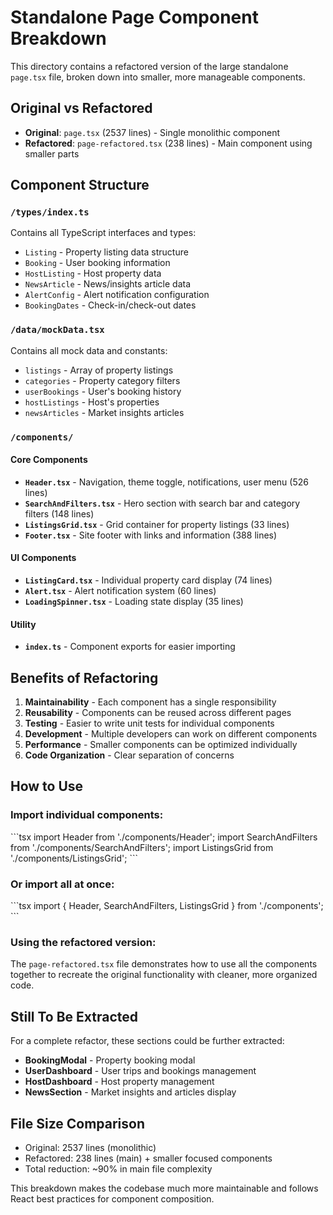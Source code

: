 # Standalone Page Component Breakdown

This directory contains a refactored version of the large standalone `page.tsx` file, broken down into smaller, more manageable components.

## Original vs Refactored

- **Original**: `page.tsx` (2537 lines) - Single monolithic component
- **Refactored**: `page-refactored.tsx` (238 lines) - Main component using smaller parts

## Component Structure

### `/types/index.ts`

Contains all TypeScript interfaces and types:

- `Listing` - Property listing data structure
- `Booking` - User booking information
- `HostListing` - Host property data
- `NewsArticle` - News/insights article data
- `AlertConfig` - Alert notification configuration
- `BookingDates` - Check-in/check-out dates

### `/data/mockData.tsx`

Contains all mock data and constants:

- `listings` - Array of property listings
- `categories` - Property category filters
- `userBookings` - User's booking history
- `hostListings` - Host's properties
- `newsArticles` - Market insights articles

### `/components/`

#### Core Components

- **`Header.tsx`** - Navigation, theme toggle, notifications, user menu (526 lines)
- **`SearchAndFilters.tsx`** - Hero section with search bar and category filters (148 lines)
- **`ListingsGrid.tsx`** - Grid container for property listings (33 lines)
- **`Footer.tsx`** - Site footer with links and information (388 lines)

#### UI Components

- **`ListingCard.tsx`** - Individual property card display (74 lines)
- **`Alert.tsx`** - Alert notification system (60 lines)
- **`LoadingSpinner.tsx`** - Loading state display (35 lines)

#### Utility

- **`index.ts`** - Component exports for easier importing

## Benefits of Refactoring

1. **Maintainability** - Each component has a single responsibility
2. **Reusability** - Components can be reused across different pages
3. **Testing** - Easier to write unit tests for individual components
4. **Development** - Multiple developers can work on different components
5. **Performance** - Smaller components can be optimized individually
6. **Code Organization** - Clear separation of concerns

## How to Use

### Import individual components:

\`\`\`tsx
import Header from './components/Header';
import SearchAndFilters from './components/SearchAndFilters';
import ListingsGrid from './components/ListingsGrid';
\`\`\`

### Or import all at once:

\`\`\`tsx
import { Header, SearchAndFilters, ListingsGrid } from './components';
\`\`\`

### Using the refactored version:

The `page-refactored.tsx` file demonstrates how to use all the components together to recreate the original functionality with cleaner, more organized code.

## Still To Be Extracted

For a complete refactor, these sections could be further extracted:

- **BookingModal** - Property booking modal
- **UserDashboard** - User trips and bookings management
- **HostDashboard** - Host property management
- **NewsSection** - Market insights and articles display

## File Size Comparison

- Original: 2537 lines (monolithic)
- Refactored: 238 lines (main) + smaller focused components
- Total reduction: ~90% in main file complexity

This breakdown makes the codebase much more maintainable and follows React best practices for component composition.
